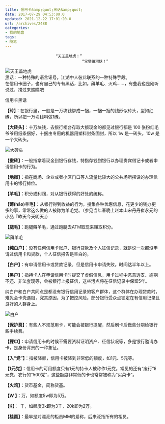 ```yaml
---
title: 信用卡&amp;quot;黑话&amp;quot;
date: 2017-07-29 04:53:00.0
updated: 2021-12-22 17:01:20.0
url: /archives/2488
categories: 
- 我的地盘
tags: 
- 随笔
---
```


<pre><code>                       “天王盖地虎！”
                                   “宝塔镇河妖！”</code></pre><p><img src="https://cdn.uu126.cn/image/0/35/3a78b1a64418d15cdd43b1a7ecd85.jpg" alt="天王盖地虎" title="天王盖地虎"><br />黑话：一种特殊的语言讯号，江湖中人彼此联系的一种特殊手段。<br />在信用卡圈子，也有自己的专有黑话，比如，薅羊毛、火鸡……，有些我也是刚听说过，捞过来瞧瞧吧</p><p>信用卡黑话</p><p><strong>【砖】</strong>：在银行里，一般是一万块钱绑成一捆，一捆一捆的钱形似砖头，型如红砖，所以把一万块钱叫做1砖。</p><p><strong>【大砖头】</strong>：十万块钱，去银行柜台存取大额现金的都见过银行都是 100 张粉红毛爷爷用纸条捆好，十捆由专用的机器用塑料封条固封，所以 1w 是一砖头，10w 是一个大砖头。</p><p><img src="https://cdn.uu126.cn/image/3/8f/246fed4993866b46b60ea7c16fe54.jpg" alt="大砖头" title="大砖头"></p><p><strong>【搬砖】</strong>：一般指拿着现金到银行存钱，特指存钱到银行以办理贵宾借记卡或者申请信用卡的行为。</p><p><strong>【地摊】</strong>：指在商场、企业或者小区门口等人流量比较大的公共场所摆设的办理信用卡的银行摊位。</p><p><strong>【羊毛】</strong>：积分或利润，对从银行获得的好处的统称。</p><p><strong>【薅(hāo)羊毛】</strong>：从银行得到收益的行为，搜集各种优惠信息，花更少的钱办更多的事，常常这么做的人被称为羊毛党。（参见当年春晚上赵本山宋丹丹崔永元的小品『昨天今天明天』）</p><p><strong>【腿毛】</strong>：跑腿薅羊毛，通过跑腿去ATM取现来赚取积分。</p><p><img src="https://cdn.uu126.cn/image/3/a6/56996685df2d8a5914cb63ebf9f56.jpg" alt="薅羊毛" title="薅羊毛"></p><p><strong>【纯白户】</strong>：没有任何信用卡账户、银行贷款及个人征信记录，就是说一次都没申请过信用卡和贷款，个人征信报告是空白的。</p><p><strong>【白户】</strong>：有申请信用卡或贷款记录，但是信用卡申请失败，时间达半年以上。</p><p><strong>【黑户】</strong>：指持卡人在申请信用卡时提交了虚假信息，用卡过程中恶意透支、逾期不还、非法套现等，会被银行上报征信，这些污点将在征信记录中保留5年。</p><p>纯白户和白户共同点是都没有银行信用记录的客户群体，这个群体在办理贷款时，难免会卡壳遇阻，究其原因，为了把控风险，部分银行受众点锁定在有信用记录且良好的人群身上。</p><p><img src="https://cdn.uu126.cn/image/8/94/17a73985c229c871ae6ab2aabbcb3.jpg" alt="白户" title="白户"></p><p><strong>【保护费】</strong>：有些人不规范用卡，可能会被银行提醒，然后刷卡后做些分期给银行些手续费。</p><p><strong>【裸申】</strong>：申请信用卡的时候不需要资料证明资产、征信状况等，多是银行邀请办卡，是身份背景的一种象征。</p><p><strong>【入“党”】</strong>：指被降额，信用卡被降到非常低的额度，如1元、5元等。</p><p><strong>【1元党】</strong>：信用卡的可用额度只有1元的持卡人被称作1元党。常见的还有“废行”8元党，农行的“500党”，这些额度非常低的卡也常常被称为“买菜卡”。</p><p><strong>【火鸡】</strong>：货币基金，简称货基。</p><p><strong>【W 】</strong>：万，如额度5w即为5万。</p><p><strong>【K】</strong>： 千，如额度3k即为3千，20k即为2万。</p><p><strong>【桂圆】</strong>：最早是对漂亮的柜员MM的爱称，后来泛指所有的柜员。</p>